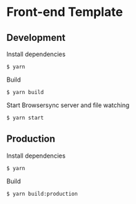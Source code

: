 # Front-end Template

## Development

Install dependencies

`$ yarn`

Build

`$ yarn build`

Start Browsersync server and file watching

`$ yarn start`

## Production

Install dependencies

`$ yarn`

Build

`$ yarn build:production`
